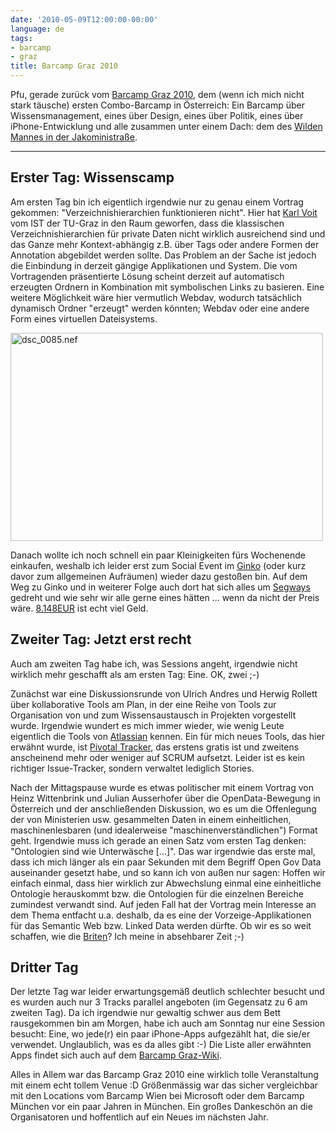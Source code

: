 ```yaml
---
date: '2010-05-09T12:00:00-00:00'
language: de
tags:
- barcamp
- graz
title: Barcamp Graz 2010
---
```



Pfu, gerade zurück vom [Barcamp Graz 2010](http://barcamp-graz.at/), dem (wenn
ich mich nicht stark täusche) ersten Combo-Barcamp in Österreich: Ein Barcamp
über Wissensmanagement, eines über Design, eines über Politik, eines über
iPhone-Entwicklung und alle zusammen unter einem Dach: dem des [Wilden Mannes
in der Jakoministraße](http://barcamp-graz.at/2010/05/location-wilder-mann/).

--------------------------

## Erster Tag: Wissenscamp

Am ersten Tag bin ich eigentlich irgendwie nur zu genau einem Vortrag gekommen:
"Verzeichnishierarchien funktionieren nicht". Hier hat [Karl
Voit](https://online.tu-graz.ac.at/tug_online/visitenkarte.show_vcard?cperson_nr=36449)
vom IST der TU-Graz in den Raum geworfen, dass die klassischen
Verzeichnishierarchien für private Daten nicht wirklich ausreichend sind und das
Ganze mehr Kontext-abhängig z.B. über Tags oder andere Formen der Annotation
abgebildet werden sollte. Das Problem an der Sache ist jedoch die Einbindung in
derzeit gängige Applikationen und System. Die vom Vortragenden präsentierte
Lösung scheint derzeit auf automatisch erzeugten Ordnern in Kombination mit
symbolischen Links zu basieren. Eine weitere Möglichkeit wäre hier vermutlich
Webdav, wodurch tatsächlich dynamisch Ordner "erzeugt" werden könnten; Webdav
oder eine andere Form eines virtuellen Dateisystems.

<div class="figure">
    <a href="http://www.flickr.com/photos/zerok/4588104861/" title="dsc_0085.nef by zerok, on Flickr"><img src="http://farm5.static.flickr.com/4062/4588104861_2ff2acb962.jpg" width="500" height="333" alt="dsc_0085.nef" /></a>
</div>

Danach wollte ich noch schnell ein paar Kleinigkeiten fürs Wochenende
einkaufen, weshalb ich leider erst zum Social Event im
[Ginko](http://www.restaurant-ginko.at/) (oder kurz davor zum allgemeinen
Aufräumen) wieder dazu gestoßen bin. Auf dem Weg zu Ginko und in weiterer
Folge auch dort hat sich alles um [Segways](http://segway.at/) gedreht und wie
sehr wir alle gerne eines hätten ... wenn da nicht der Preis wäre.
[8.148EUR](http://www.segwayaustria.at//downloads/pdfs/20100129_Preisliste_SEGWAY_DE.pdf)
ist echt viel Geld.

## Zweiter Tag: Jetzt erst recht

Auch am zweiten Tag habe ich, was Sessions angeht, irgendwie nicht wirklich
mehr geschafft als am ersten Tag: Eine. OK, zwei ;-)

Zunächst war eine Diskussionsrunde von Ulrich Andres und Herwig Rollett über 
kollaborative Tools am Plan, in der eine Reihe von Tools zur Organisation von
und zum Wissensaustausch in Projekten vorgestellt wurde. Irgendwie wundert es mich
immer wieder, wie wenig Leute eigentlich die Tools von [Atlassian](http://www.atlassian.com/)
kennen. Ein für mich neues Tools, das hier erwähnt wurde, ist [Pivotal Tracker](http://www.pivotaltracker.com/),
das erstens gratis ist und zweitens anscheinend mehr oder weniger auf SCRUM 
aufsetzt. Leider ist es kein richtiger Issue-Tracker, sondern verwaltet 
lediglich Stories.

Nach der Mittagspause wurde es etwas politischer mit einem Vortrag von Heinz
Wittenbrink und Julian Ausserhofer über die OpenData-Bewegung in Österreich
und der anschließenden Diskussion, wo es um die Offenlegung der von
Ministerien usw.  gesammelten Daten in einem einheitlichen, maschinenlesbaren
(und idealerweise "maschinenverständlichen") Format geht. Irgendwie muss ich
gerade an einen Satz vom ersten Tag denken: "Ontologien sind wie Unterwäsche
[...]". Das war irgendwie das erste mal, dass ich mich länger als ein paar
Sekunden mit dem Begriff Open Gov Data auseinander gesetzt habe, und so kann
ich von außen nur sagen: Hoffen wir einfach einmal, dass hier wirklich zur
Abwechslung einmal eine einheitliche Ontologie herauskommt bzw. die Ontologien
für die einzelnen Bereiche zumindest verwandt sind. Auf jeden Fall hat der
Vortrag mein Interesse an dem Thema entfacht u.a. deshalb, da es eine der
Vorzeige-Applikationen für das Semantic Web bzw. Linked Data werden dürfte. Ob
wir es so weit schaffen, wie die [Briten](https://www.data.gov.uk/)? Ich meine
in absehbarer Zeit ;-)


## Dritter Tag

Der letzte Tag war leider erwartungsgemäß deutlich schlechter besucht und es
wurden auch nur 3 Tracks parallel angeboten (im Gegensatz zu 6 am zweiten Tag).
Da ich irgendwie nur gewaltig schwer aus dem Bett rausgekommen bin am Morgen, 
habe ich auch am Sonntag nur eine Session besucht: Eine, wo jede(r) ein paar 
iPhone-Apps aufgezählt hat, die sie/er verwendet. Unglaublich, was es da
alles gibt :-) Die Liste aller erwähnten Apps findet sich auch auf dem
[Barcamp Graz-Wiki](http://www.barcamp.at/BarCamp_Graz_2010_Day3/iCamp_session_iphoneapps).

Alles in Allem war das Barcamp Graz 2010 eine wirklich tolle Veranstaltung mit
einem echt tollem Venue :D Größenmässig war das sicher vergleichbar mit den
Locations vom Barcamp Wien bei Microsoft oder dem Barcamp München vor ein paar
Jahren in München. Ein großes Dankeschön an die Organisatoren und hoffentlich
auf ein Neues im nächsten Jahr.
